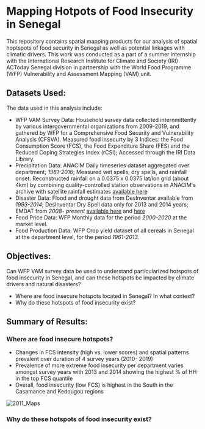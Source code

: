 # Mapping Hotpots of Food Insecurity in Senegal
This repository contains spatial mapping products for our analysis of spatial hoptspots of food security in Senegal as well as potential linkages with climatic drivers. This work was conducted as a part of a summer internship with the International Research Institute for Climate and Society (IRI) ACToday Senegal division in partnership with the World Food Programme (WFP) Vulnerability and Assessment Mapping (VAM) unit. 

## Datasets Used: 
The data used in this analysis include:
* WFP VAM Survey Data: Household survey data collected internmittently by various intergovernmental organizations from 2009-2019, and gathered by WFP for a Comprehensive Food Security and Vulnerability Analysis (CFSVA). Measured food insecurty by 3 Indices: the Food Consumption Score (FCS), the Food Expenditure Share (FES) and the Reduced Coping Strategies Index (rCSI); Accessed through the IRI Data Library. 
* Precipitation Data: ANACIM Daily timeseries dataset aggregated over department; *1981-2016*; Measured wet spells, dry spells, and rainfall onset. Reconstructed rainfall on a 0.0375 x 0.0375 lat/lon grid (about 4km) by combining quality-controlled station observations in ANACIM's archive with satellite rainfall estimates [available here](http://213.154.77.59/maproom/Climatology/Climate_Analysis/daily_precip.html)
* Disaster Data: Flood and drought data from DesInventar available from *1993-2014*; DesInventar Dry Spell data only for 2013 and 2014 years; EMDAT from *2008- present* [available here](https://www.desinventar.net/) and [here](https://public.emdat.be/)
* Food Price Data: WFP Monthly data for the period *2000-2020* at the market level.
* Food Production Data: WFP Crop yield dataset of all cereals in Senegal  at the department level, for the period *1961-2013*.

## Objectives: 
Can WFP VAM survey data be used to understand particularized hotspots of food insecurity in Senegal, and can these hotspots be impacted by climate drivers and natural disasters? 
* Where are food insecure hotspots located in Senegal? In what context?
* Why do these hotspots of food insecurity exist? 

## Summary of Results: 
### Where are food insecure hotspots? 
* Changes in FCS intensity (high vs. lower scores) and spatial patterns prevalent over duration of 4 survey years (2010- 2019)
* Prevalence of more extreme food insecurity per department varies amongst survey years with 2013 and 2014 showing the highest % of HH in the top FCS quantile
* Overall, food insecurity (low FCS) is highest in the South in the Casamance and Kedougou regions 

![2011_Maps](https://user-images.githubusercontent.com/72273953/154772834-b8f1edfd-3898-4b8f-a21c-2f9feb0bd2ec.png)


### Why do these hotspots of food insecurity exist? 

